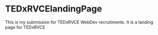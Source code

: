# TEDxRVCElandingPage
This is my submission for TEDxRVCE WebDev recruitments. It is a landing page for TEDxRVCE

